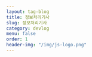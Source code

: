 ```yaml
---
layout: tag-blog
title: 정보처리기사
slug: 정보처리기사
category: devlog
menu: false
order: 1
header-img: "/img/js-logo.png"
---
```

